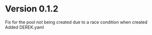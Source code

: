 # Version 0.1.2
Fix for the pool not being created due to a race condition when created
Added DEREK.yaml
